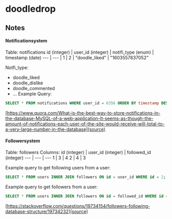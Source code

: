 # doodledrop 

## Notes

#### Notificationsystem
Table: notifications
id (integer) | user_id (integer)  | notifi_type (enum) | timestamp (date)
--- | --- |
1 | 2 | "doodle_liked" | "1603557837052"

Notfi_type: 
- doodle_liked 
- doodle_dislike 
- doodle_commented
- ...
Example Query: 
```sql
SELECT * FROM notifications WHERE user_id = 6356 ORDER BY timestamp DESC;
```

[https://www.quora.com/What-is-the-best-way-to-store-notifications-in-the-database-MySQL-of-a-web-application-It-seems-as-though-the-amount-of-notifications-each-user-of-the-site-would-receive-will-total-to-a-very-large-number-in-the-database](source)

#### Followersystem
Table: followers
Columns: 
id (integer) | user_id (integer) | followed_id (integer)
--- | --- | ---
1 | 3 | 4
2 | 4 | 3

Example query to get following users from a user: 
```sql
SELECT * FROM users INNER JOIN followers ON id = user_id WHERE id = 2;
```
Example query to get followers from a user: 
```sql
SELECT * FROM users INNER JOIN followers ON id = followed_id WHERE id = 2;
```
[https://stackoverflow.com/questions/19734154/followers-following-database-structure/19734232](source)


